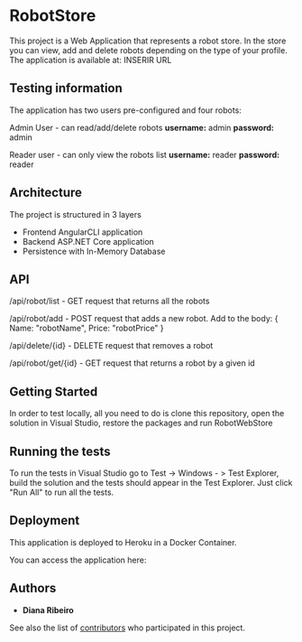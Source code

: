 # RobotStore

This project is a Web Application that represents a robot store. In the store you can view, add and delete robots depending on
the type of your profile. The application is available at: INSERIR URL

## Testing information

The application has two users pre-configured and four robots:

Admin User - can read/add/delete robots
**username:** admin
**password:** admin

Reader user - can only view the robots list
**username:** reader
**password:** reader

## Architecture

The project is structured in 3 layers 

- Frontend AngularCLI application
- Backend ASP.NET Core application
- Persistence with In-Memory Database

## API

/api/robot/list - GET request that returns all the robots

/api/robot/add - POST request that adds a new robot.
                  Add to the body: 
                  {
                    Name: "robotName",
                    Price: "robotPrice"
                  }
                  
/api/delete/{id} - DELETE request that removes a robot

/api/robot/get/{id} - GET request that returns a robot by a given id

## Getting Started

In order to test locally, all you need to do is clone this repository, open the solution in Visual Studio, restore the packages and
run RobotWebStore

## Running the tests

To run the tests in Visual Studio go to Test -> Windows - > Test Explorer, build the solution and the tests should appear in the
Test Explorer. Just click "Run All" to run all the tests.


## Deployment

This application is deployed to Heroku in a Docker Container.

You can access the application here: 


## Authors

* **Diana Ribeiro** 

See also the list of [contributors](https://github.com/your/project/contributors) who participated in this project.
